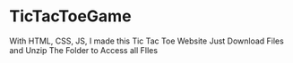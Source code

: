 # TicTacToeGame
With HTML, CSS, JS, I made this Tic Tac Toe Website
Just Download Files and Unzip The Folder to Access all FIles
